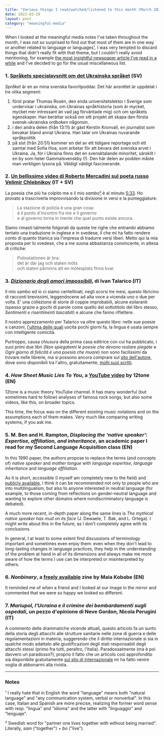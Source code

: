 ```yaml
---
title: "Various things I read/watched/listened to this month (March 2022)"
date: 2022-03-29
layout: post
category: "meaningful-media"
---
```


When I looked at the meaningful media notes I've taken throughout the month, I was not so surprised to find out that most of them are in one way or another related to language or languages[¹](#notes). I was very tempted to discard things that didn't really fit with that theme, but I couldn't really avoid mentioning, for example [the most insightful newspaper article I've read in a while](#7-mariupol-lucraina-e-il-crimine-dei-bombardamenti-sugli-ospedali-un-pezzo-dopinione-di-neve-gordon-nicola-perugini-it) and I've decided to go for the usual miscellaneous list.

### 1. [Språkets specialavsnitt om det Ukrainska språket](https://sverigesradio.se/avsnitt/ukrainska-och-ryska-spraken-mitt-i-kriget) (SV)
_Språket_ är en av mina svenska favoritpoddar. 
Det här avsnittet är uppdelat i tre olika segment:

1. först pratar Thomas Rosén, den enda universitetslektor i Sverige som undervisar i ukrainska, om Ukrainas språkhistoria (som är mycket, mycket mer intressant än vad jag förväntade mig) och om språkets egenskaper. Han berättar också om sitt projekt att skapa den första svensk-ukrainska ordboken någonsin.
2. i den andra delen (från 13:11) är gäst Kerstin Kronvall, en journalist som bevakar bland annat Ukraina. Han talar om Ukrainas nuvarande språkpolitik
3. på sist (från 20:51) kommer en del av ett tidigare reportage och ett samtal med Sofia Hoa, som arbetar för att bevara det svenska arvet i Ukraina. Ja, för i Ukraina finns det en svensktalande minoritet, särskilt i en by som heter Gammalsvenskby (!). Den här delen av podden måste man verkligen lyssna på. Väldigt väldigt fascinerande.

### 2. [Un bellissimo video di Roberto Mercadini sul poeta russo Velimir Chlebnikov](https://www.youtube.com/watch?v=JJwjBOu15fw) (IT + SV)
La poesia che più ha colpito me e il mio _sambo_[²](#notes) è al minuto [5:33](https://youtu.be/JJwjBOu15fw?t=333). Ho provato a trascriverla improvvisando la divisione in versi e la punteggiature:

> La stazione di polizia è una gran cosa:<br>
> è il punto d'incontro fra me e il governo<br>
> e al governo torna in mente che quel punto esiste ancora.

Siamo rimasti talmente folgorati da queste tre righe che entrambi abbiamo tentato una traduzione in inglese e in svedese, il che mi ha fatto rendere conto di quanto titanica sia l'impresa di tradurre versi liberi. Metto qui la mia proposta per lo svedese, che a me suona abbastanza convincente, in attesa di critiche:

> Polisstationen är bra:<br>
> det är där jag och staten möts<br>
> och staten påminns att en mötesplats finns kvar.

### 3. [_Dizionario degli amori impossibili_](https://www.ivantalarico.it/prodotto/dizionario-degli-amori-impossibili/), di Ivan Talarico (IT)
Il mio sambo ed io ci siamo centellinati, negli scorsi tre mesi, questo libricino di racconti brevissimi, leggendocene ad alta voce a vicenda uno o due per volta.
E' una collezione di storie di coppie improbabili, alcune esilaranti (spesso grazie a giochi di parole come quello del sottotitolo del libro stesso, _Sentimenti e risentimenti tascabili_) e alcune che fanno riflettere.

Il nostro apprezzamento per Talarico va oltre questo libro: nelle sue poesie e canzoni, [l'ultima delle quali](https://www.youtube.com/watch?v=inxaLn6zcJI) uscita pochi giorni fa, la lingua è usata sempre con intelligente comicità. 

Purtroppo, causa chiusura della prima casa editrice con cui ha pubblicato, i suoi primi due libri (_Non spiegatemi le poesie che devono restare piegate_ e _Ogni giorno di felicità è una poesia che muore_) non sono facilissimi da trovare nelle librerie, ma si possono ancora comprare sul [sito dell'autore](https://www.ivantalarico.it/libri/), dove sono disponibili tra l'altro, gratuitamente, [molti suoi scritti](https://www.ivantalarico.it/poesie-e-altri-scritti/).

### 4. _How Sheet Music Lies To You_, a [YouTube video](https://www.youtube.com/watch?v=quOLtE0wfAo) by 12tone (EN)
12tone is a music theory YouTube channel. It has many wonderful (but sometimes hard to follow) analyses of famous rock songs, but also some videos, like this, on broader topics.

This time, the focus was on the different existing music notations and on the assumptions each of them makes. Very much like comparing writing systems, if you ask me.

### 5. M. Ben and H. Rampton, _Displacing the ‘native speaker’: Expertise, affiliation, and inheritance_, an academic paper I read for my Second Language Acquisition class (EN)
In this 1990 paper, the authors propose to replace the terms (and concepts of) _native speaker_ and _mother tongue_ with _language expertise_, _language inheritance_ and _language affiliation_.

As it is short, accessible (I myself am completely new to the field) and [publicly available](http://pdf.xuebalib.com:1262/4aguEJOvU1qk.pdf), I think it can be recommended not only to people who are into multilingualism, but also to anyone interested in neutral language (for example, to those coming from reflections on gender-neutral language and wanting to explore other domains where nondiscriminatory language is debated).

A much more recent, in-depth paper along the same lines is _The mythical native speaker has mud on its face_ (J. Dewaele, T. Bak, and L. Ortega). 
I might write about this in the future, as I don't completely agree with its conclusions. 

In general, I at least to some extent find discussions of terminology important and sometimes even enjoy them: even when they don't lead to long-lasting changes in language practices, they help in the understanding of the problem at hand in all of its dimensions and always make me more aware of how the terms I use can be interpreted or misinterpreted by others. 

### 6. _Nonbinary_, a [freely available](https://redgoldsparks.tumblr.com/post/679442250163470336/nonbinary-a-zine-conversation-with-maia-kobabe) zine by Maia Kobabe (EN)
It reminded me of when a friend and I looked at our image in the mirror and commented that we were so happy we looked so different. 

### 7. _Mariupol, l'Ucraina e il crimine dei bombardamenti sugli ospedali_, un pezzo d'opinione di Neve Gordon, Nicola Perugini (IT)
A commento delle drammatiche vicende attuali, questo articolo fa un sunto della storia degli attacchi alle strutture sanitarie nelle zone di guerra e delle regolamentazioni in materia, suggerendo che il diritto internazionale si sia in qualche modo adattato alle giustificazioni degli stati responsabili degli attacchi stessi (primo fra tutti, peraltro, l'Italia).
Paradossalmente (ma è poi davvero un paradosso?), proprio il fatto che un articolo così approfondito sia disponibile gratuitamente [sul sito di Internazionale](https://www.internazionale.it/opinione/neve-gordon/2022/03/21/mariupol-bombardamenti-ospedali) mi ha fatto venire voglia di abbonarmi alla rivista.

---

### Notes

¹ I really hate that in English the word "language" means both "natural language" and "any communication system, verbal or nonverbal". In this case, Italian and Spanish are more precise, realizing the former word sense with resp. "lingua" and "idioma" and the latter with "linguaggio" and "lenguaje".

² Swedish word for "partner one lives together with without being married". Literally, _sam_ ("together") + _bo_ ("live").